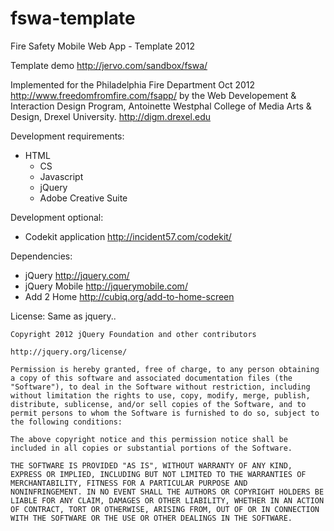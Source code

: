 fswa-template
=============

Fire Safety Mobile Web App - Template 2012

Template demo  http://jervo.com/sandbox/fswa/

Implemented for the Philadelphia Fire Department Oct 2012 http://www.freedomfromfire.com/fsapp/ by the Web Developement & Interaction Design Program, Antoinette Westphal College of Media Arts & Design, Drexel University. http://digm.drexel.edu

Development requirements:
  - HTML
	- CS
	- Javascript
	- jQuery
	- Adobe Creative Suite

Development optional:
  - Codekit application http://incident57.com/codekit/

Dependencies:
  - jQuery http://jquery.com/
  - jQuery Mobile http://jquerymobile.com/
  - Add 2 Home http://cubiq.org/add-to-home-screen

License: Same as jquery..

	Copyright 2012 jQuery Foundation and other contributors
	
	http://jquery.org/license/
	
	Permission is hereby granted, free of charge, to any person obtaining
	a copy of this software and associated documentation files (the
	"Software"), to deal in the Software without restriction, including
	without limitation the rights to use, copy, modify, merge, publish,
	distribute, sublicense, and/or sell copies of the Software, and to
	permit persons to whom the Software is furnished to do so, subject to
	the following conditions:
	
	The above copyright notice and this permission notice shall be
	included in all copies or substantial portions of the Software.
	
	THE SOFTWARE IS PROVIDED "AS IS", WITHOUT WARRANTY OF ANY KIND,
	EXPRESS OR IMPLIED, INCLUDING BUT NOT LIMITED TO THE WARRANTIES OF
	MERCHANTABILITY, FITNESS FOR A PARTICULAR PURPOSE AND
	NONINFRINGEMENT. IN NO EVENT SHALL THE AUTHORS OR COPYRIGHT HOLDERS BE
	LIABLE FOR ANY CLAIM, DAMAGES OR OTHER LIABILITY, WHETHER IN AN ACTION
	OF CONTRACT, TORT OR OTHERWISE, ARISING FROM, OUT OF OR IN CONNECTION
	WITH THE SOFTWARE OR THE USE OR OTHER DEALINGS IN THE SOFTWARE.	